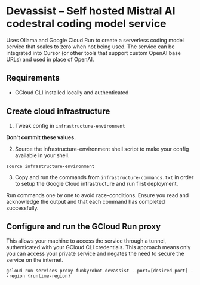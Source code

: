 # Devassist – Self hosted Mistral AI codestral coding model service

Uses Ollama and Google Cloud Run to create a serverless coding model service that scales to zero when not being used. The service can be integrated into Cursor (or other tools that support custom OpenAI base URLs) and used in place of OpenAI.

## Requirements

- GCloud CLI installed locally and authenticated


## Create cloud infrastructure

1. Tweak config in `infrastructure-environment`

**Don't commit these values.**

2. Source the infrastructure-environment shell script to make your config available in your shell.

```
source infrastructure-environment
```

3. Copy and run the commands from `infrastructure-commands.txt` in order to setup the Google Cloud infrastructure and run first deployment.

Run commands one by one to avoid race-conditions. Ensure you read and acknowledge the output and that each command has completed successfully.


## Configure and run the GCloud Run proxy

This allows your machine to access the service through a tunnel, authenticated with your GCloud CLI credentials. This approach means only you can access your private service and negates the need to secure the service on the internet.

```
gcloud run services proxy funkyrobot-devassist --port=[desired-port] --region {runtime-region}
```
